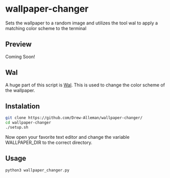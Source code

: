 # wallpaper-changer
Sets the wallpaper to a random image and utilizes the tool wal to apply a matching color scheme to the terminal

## Preview 
Coming Soon!

## Wal 
A huge part of this script is [Wal](https://github.com/dylanaraps/wal). This is used to change the color scheme of the wallpaper. 


## Instalation
```bash
git clone https://github.com/Drew-Alleman/wallpaper-changer/
cd wallpaper-changer
./setup.sh
```
Now open your favorite text editor and change the variable WALLPAPER_DIR to the correct directory.

## Usage
```bash
python3 wallpaper_changer.py
```
